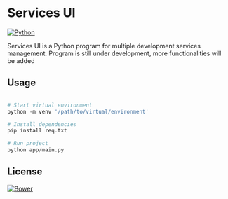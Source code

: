 
# Services UI

[![Python](https://img.shields.io/static/v1?label=Python&message=3.10&color=green&logo=python&logoColor=white&style=flat-square)](https://www.python.org/)

Services UI is a Python program for multiple development services management. Program is still under development, more functionalities will be added

## Usage

```python

# Start virtual environment
python -m venv '/path/to/virtual/environment'

# Install dependencies
pip install req.txt

# Run project
python app/main.py


```

## License

[![Bower](https://img.shields.io/bower/l/MI?style=flat-square)](https://choosealicense.com/licenses/mit/)

